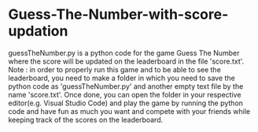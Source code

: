 # Guess-The-Number-with-score-updation
guessTheNumber.py is a python code for the game Guess The Number where the score will be updated on the leaderboard in the file 'score.txt'.
<br>
Note : in order to properly run this game and to be able to see the leaderboard, you need to make a folder in which you need to save the python code as 'guessTheNumber.py' and another empty text file by the name 'score.txt'. Once done, you can open the folder in your respective editor(e.g. Visual Studio Code) and play the game by running the python code and have fun as much you want and compete with your friends while keeping track of the scores on the leaderboard.
